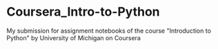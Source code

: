 # Coursera_Intro-to-Python
My submission for assignment notebooks of the course "Introduction to Python" by University of Michigan on Coursera
